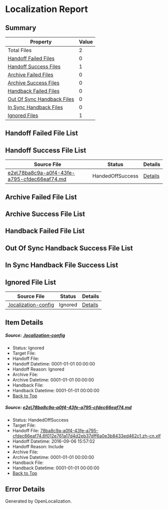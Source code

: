 # <a name='report-top'></a> Localization Report

## Summary
 Property | Value 
 -------- | ----- 
 Total Files | 2
[ Handoff Failed Files ](#handoff-failed-list)| 0
[ Handoff Success Files ](#handoff-success-list)| 1
[ Archive Failed Files ](#archive-failed-list)| 0
[ Archive Success Files ](#archive-success-list)| 0
[ Handback Failed Files ](#handback-failed-list)| 0
[ Out Of Sync Handback Files ](#outofsync-handback-success-list)| 0
[ In Sync Handback Files ](#insync-handback-success-list)| 0
[ Ignored Files ](#ignored-list)| 1

## <a name='handoff-failed-list'></a> Handoff Failed File List

## <a name='handoff-success-list'></a> Handoff Success File List
 Source File | Status | Details 
 ----------- | ------ | ------- 
 [e2e\78ba8c9a-a0f4-43fe-a795-cfdec66eaf74.md](https://github.com/OpenLocalizationTestOrg/ol-test0/blob/42a0b96be78fbda4d1f05ee1446c4dc91a193d7b/e2e/78ba8c9a-a0f4-43fe-a795-cfdec66eaf74.md) | HandedOffSuccess | [Details](#71dfd1c9753eb75a03fa496079496c8d2495922c1)

## <a name='archive-failed-list'></a> Archive Failed File List

## <a name='archive-success-list'></a> Archive Success File List

## <a name='handback-failed-list'></a> Handback Failed File List

## <a name='outofsync-handback-success-list'></a> Out Of Sync Handback Success File List

## <a name='insync-handback-success-list'></a> In Sync Handback File Success List

## <a name='ignored-list'></a> Ignored File List
 Source File | Status | Details 
 ----------- | ------ | ------- 
 [.localization-config](https://github.com/OpenLocalizationTestOrg/ol-test0/blob/42a0b96be78fbda4d1f05ee1446c4dc91a193d7b/.localization-config) | Ignored | [Details](#3d4f252ac210baf56311d7e97dcc2db10974dbd20)

## Item Details
##### <a name='3d4f252ac210baf56311d7e97dcc2db10974dbd20'></a> Source: [.localization-config](https://github.com/OpenLocalizationTestOrg/ol-test0/blob/42a0b96be78fbda4d1f05ee1446c4dc91a193d7b/.localization-config)
* Status: Ignored
* Target File: 
* Handoff File: 
* Handoff Datetime: 0001-01-01 00:00:00
* Handoff Reason: Ignored
* Archive File: 
* Archive Datetime: 0001-01-01 00:00:00
* Handback File: 
* Handback Datetime: 0001-01-01 00:00:00
* [Back to Top](#report-top)

##### <a name='71dfd1c9753eb75a03fa496079496c8d2495922c1'></a> Source: [e2e\78ba8c9a-a0f4-43fe-a795-cfdec66eaf74.md](https://github.com/OpenLocalizationTestOrg/ol-test0/blob/42a0b96be78fbda4d1f05ee1446c4dc91a193d7b/e2e/78ba8c9a-a0f4-43fe-a795-cfdec66eaf74.md)
* Status: HandedOffSuccess
* Target File: 
* Handoff File: [78ba8c9a-a0f4-43fe-a795-cfdec66eaf74.6f012e761a17d4d2eb37dff6a0e3b8433ed462c1.zh-cn.xlf](https://github.com/OpenLocalizationTestOrg/ol-test0-handoff/blob/6ce1ca910f4936dabb52009cb4e29a3284b8d177/ol-handoff/OpenLocalizationTestOrg/ol-test0-zhcn/ci/ht/78ba8c9a-a0f4-43fe-a795-cfdec66eaf74.6f012e761a17d4d2eb37dff6a0e3b8433ed462c1.zh-cn.xlf)
* Handoff Datetime: 2016-09-06 15:57:02
* Handoff Reason: Include
* Archive File: 
* Archive Datetime: 0001-01-01 00:00:00
* Handback File: 
* Handback Datetime: 0001-01-01 00:00:00
* [Back to Top](#report-top)


## Error Details

Generated by OpenLocalization.
